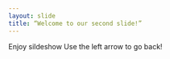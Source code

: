 ```yaml
---
layout: slide
title: “Welcome to our second slide!”
---
```

Enjoy sildeshow
Use the left arrow to go back!
